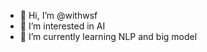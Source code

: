 - 👋 Hi, I’m @withwsf
- 👀 I’m interested in AI
- 🌱 I’m currently learning NLP and big model

<!---
withwsf/withwsf is a ✨ special ✨ repository because its `README.md` (this file) appears on your GitHub profile.
You can click the Preview link to take a look at your changes.
--->
